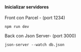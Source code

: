 #### Inicializar servidores
Front con Parcel - (port 1234)
~~~
npm run dev 
~~~

Back con Json Server- (port 3000)
~~~ 
json-server --watch db.json
~~~


